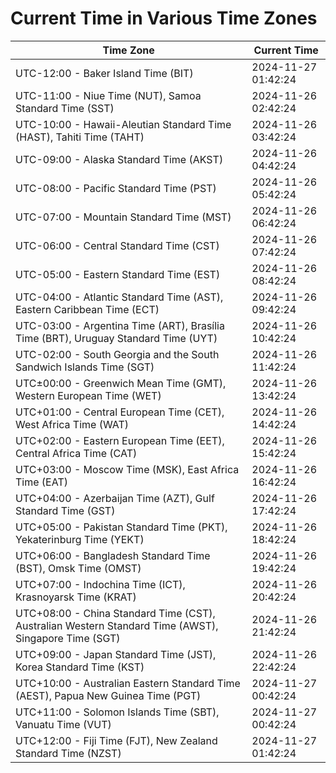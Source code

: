 # Current Time in Various Time Zones

| Time Zone | Current Time |
|-----------|--------------|
| UTC-12:00 - Baker Island Time (BIT) | 2024-11-27 01:42:24 |
| UTC-11:00 - Niue Time (NUT), Samoa Standard Time (SST) | 2024-11-26 02:42:24 |
| UTC-10:00 - Hawaii-Aleutian Standard Time (HAST), Tahiti Time (TAHT) | 2024-11-26 03:42:24 |
| UTC-09:00 - Alaska Standard Time (AKST) | 2024-11-26 04:42:24 |
| UTC-08:00 - Pacific Standard Time (PST) | 2024-11-26 05:42:24 |
| UTC-07:00 - Mountain Standard Time (MST) | 2024-11-26 06:42:24 |
| UTC-06:00 - Central Standard Time (CST) | 2024-11-26 07:42:24 |
| UTC-05:00 - Eastern Standard Time (EST) | 2024-11-26 08:42:24 |
| UTC-04:00 - Atlantic Standard Time (AST), Eastern Caribbean Time (ECT) | 2024-11-26 09:42:24 |
| UTC-03:00 - Argentina Time (ART), Brasília Time (BRT), Uruguay Standard Time (UYT) | 2024-11-26 10:42:24 |
| UTC-02:00 - South Georgia and the South Sandwich Islands Time (SGT) | 2024-11-26 11:42:24 |
| UTC±00:00 - Greenwich Mean Time (GMT), Western European Time (WET) | 2024-11-26 13:42:24 |
| UTC+01:00 - Central European Time (CET), West Africa Time (WAT) | 2024-11-26 14:42:24 |
| UTC+02:00 - Eastern European Time (EET), Central Africa Time (CAT) | 2024-11-26 15:42:24 |
| UTC+03:00 - Moscow Time (MSK), East Africa Time (EAT) | 2024-11-26 16:42:24 |
| UTC+04:00 - Azerbaijan Time (AZT), Gulf Standard Time (GST) | 2024-11-26 17:42:24 |
| UTC+05:00 - Pakistan Standard Time (PKT), Yekaterinburg Time (YEKT) | 2024-11-26 18:42:24 |
| UTC+06:00 - Bangladesh Standard Time (BST), Omsk Time (OMST) | 2024-11-26 19:42:24 |
| UTC+07:00 - Indochina Time (ICT), Krasnoyarsk Time (KRAT) | 2024-11-26 20:42:24 |
| UTC+08:00 - China Standard Time (CST), Australian Western Standard Time (AWST), Singapore Time (SGT) | 2024-11-26 21:42:24 |
| UTC+09:00 - Japan Standard Time (JST), Korea Standard Time (KST) | 2024-11-26 22:42:24 |
| UTC+10:00 - Australian Eastern Standard Time (AEST), Papua New Guinea Time (PGT) | 2024-11-27 00:42:24 |
| UTC+11:00 - Solomon Islands Time (SBT), Vanuatu Time (VUT) | 2024-11-27 00:42:24 |
| UTC+12:00 - Fiji Time (FJT), New Zealand Standard Time (NZST) | 2024-11-27 01:42:24 |
